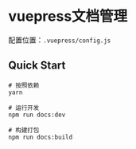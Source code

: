 # vuepress文档管理

配置位置：`.vuepress/config.js`

## Quick Start

```
# 按照依赖
yarn

# 运行开发
npm run docs:dev

# 构建打包
npm run docs:build
```
